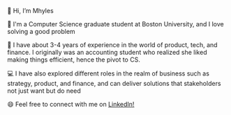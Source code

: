👋 Hi, I’m Mhyles 

🌱 I'm a Computer Science graduate student at Boston University, and I love solving a good problem

👀 I have about 3-4 years of experience in the world of product, tech, and finance. I originally was an accounting student who realized she liked making things efficient, hence the pivot to CS.

💻 I have also explored different roles in the realm of business such as strategy, product, and finance, and can deliver solutions that stakeholders not just want but do need

😄 Feel free to connect with me on [LinkedIn!]([url](https://www.linkedin.com/in/patriciamhyles/)) 
